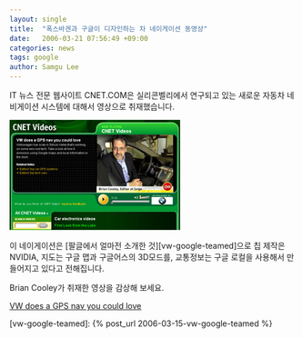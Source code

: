 ```yaml
---
layout: single
title:  "폭스바겐과 구글이 디자인하는 차 네이게이션 동영상"
date:   2006-03-21 07:56:49 +09:00
categories: news
tags: google
author: Samgu Lee
---
```

IT 뉴스 전문 웹사이트 CNET.COM은 실리콘벨리에서 연구되고 있는 새로운 자동차 네비게이션 시스템에 대해서 영상으로 취재했습니다.

[![CNET에서 취재한 구글 네이게이션](/assets/google_gps_from_cnet.jpg)](http://reviews.cnet.com/4660-3424_7-6465847.html?tag=vid&#038;autoplay=true#mgallery)

이 네이게이션은 [팔글에서 얼마전 소개한 것][vw-google-teamed]으로 칩 제작은 NVIDIA, 지도는 구글 맵과 구글어스의 3D모드를, 교통정보는 구글 로컬을 사용해서 만들어지고 있다고 전해집니다.

Brian Cooley가 취재한 영상을 감상해 보세요.

[VW does a GPS nav you could love](http://reviews.cnet.com/4660-3424_7-6465847.html?tag=vid&#038;autoplay=true#mgallery)

[vw-google-teamed]: {% post_url 2006-03-15-vw-google-teamed %}
